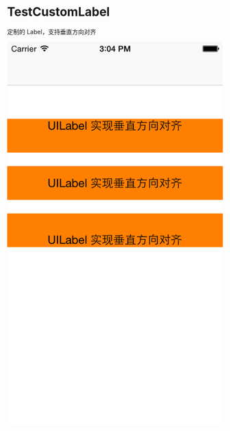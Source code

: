 TestCustomLabel
===============

定制的 Label，支持垂直方向对齐

![example](https://github.com/junwangInChina/TestCustomLabel/blob/master/Resource/Images/example.png)
